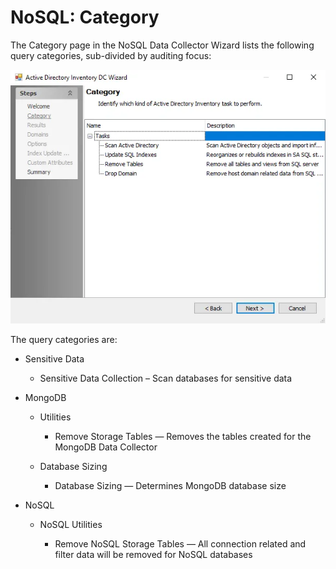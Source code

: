 # NoSQL: Category

The Category page in the NoSQL Data Collector Wizard lists the following query categories, sub-divided by auditing focus:

![NoSQL Data Collector Wizard Category Page](../../../../../../static/img/product_docs/accessanalyzer/enterpriseauditor/admin/datacollector/adinventory/category.webp)

The query categories are:

- Sensitive Data

  - Sensitive Data Collection – Scan databases for sensitive data
- MongoDB

  - Utilities

    - Remove Storage Tables — Removes the tables created for the MongoDB Data Collector
  - Database Sizing

    - Database Sizing — Determines MongoDB database size
- NoSQL

  - NoSQL Utilities

    - Remove NoSQL Storage Tables — All connection related and filter data will be removed for NoSQL databases
